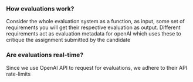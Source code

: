 ### How evaluations work?

Consider the whole evaluation system as a function, as input, some set of requirements
you will get their respective evaluation as output. Different requirements act as evaluation metadata
for openAI which uses these to critique the assignment submitted by the candidate

### Are evaluations real-time?

Since we use OpenAI API to request for evaluations, we adhere to their API rate-limits
